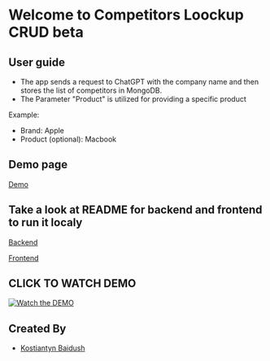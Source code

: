 # Welcome to Competitors Loockup CRUD beta


## User guide

* The app sends a request to ChatGPT with the company name and then stores the list of competitors in MongoDB. 
* The Parameter "Product" is utilized for providing a specific product

Example:

* Brand: Apple
* Product (optional): Macbook

## Demo page
[Demo](https://baidush.github.io/r2d2-test)

## Take a look at README for backend and frontend to run it localy

[Backend](https://github.com/baidush/r2d2-test/blob/main/backend/README.md)

[Frontend](https://github.com/baidush/r2d2-test/blob/main/frontend/README.md)


## CLICK TO WATCH DEMO 
[![Watch the DEMO](https://i.ibb.co/58t80NP/Screenshot-2024-01-12-at-02-42-55.png)](https://youtu.be/0J0ZH9jfsS8?si=SV8qSqsCTrex3uKq)


## Created By

* [Kostiantyn Baidush](http://kostix.tech/)


